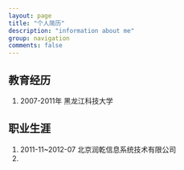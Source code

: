 ```yaml
---
layout: page
title: "个人简历"
description: "information about me"
group: navigation
comments: false
---
```


## 教育经历

1. 2007-2011年 黑龙江科技大学

## 职业生涯

1. 2011-11~2012-07 北京润乾信息系统技术有限公司
2. 
